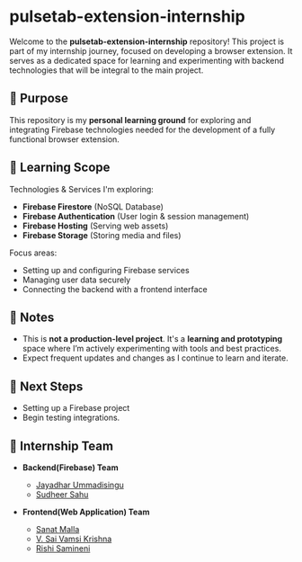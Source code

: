 # pulsetab-extension-internship

Welcome to the **pulsetab-extension-internship** repository! This project is part of my internship journey, focused on developing a browser extension. It serves as a dedicated space for learning and experimenting with backend technologies that will be integral to the main project.

## 🚀 Purpose

This repository is my **personal learning ground** for exploring and integrating Firebase technologies needed for the development of a fully functional browser extension.

## 🧠 Learning Scope

Technologies & Services I'm exploring:

* **Firebase Firestore** (NoSQL Database)
* **Firebase Authentication** (User login & session management)
* **Firebase Hosting** (Serving web assets)
* **Firebase Storage** (Storing media and files)

Focus areas:

* Setting up and configuring Firebase services
* Managing user data securely
* Connecting the backend with a frontend interface

## 📌 Notes

* This is **not a production-level project**. It's a **learning and prototyping** space where I’m actively experimenting with tools and best practices.
* Expect frequent updates and changes as I continue to learn and iterate.

## 📍 Next Steps

* Setting up a Firebase project
* Begin testing integrations.

## 👥 Internship Team

- **Backend(Firebase) Team**
  - [Jayadhar Ummadisingu](https://github.com/U-Jayadhar)
  - [Sudheer Sahu](https://github.com/SUDHEERSAHU-123)

- **Frontend(Web Application) Team**
  - [Sanat Malla](https://github.com/Sanat1314)
  - [V. Sai Vamsi Krishna](https://github.com/Vamsi-1392)
  - [Rishi Samineni](https://github.com/RishiSamineni)
